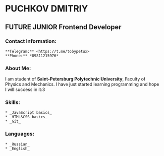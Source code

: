 # PUCHKOV DMITRIY

## FUTURE JUNIOR Frontend Developer

### Contact information:
    **Telegram:** <https://t.me/tobypetux>
    **Phone:** *89811215976*

### About Me:
I am student of **Saint-Petersburg Polytechnic University**, Faculty of Physics and Mechanics. I have just started learning programming and hope I will success in it:3

### Skills:
    * _JavaScript basics_
    * _HTML&CSS basics_
    * _Git_

### Languages:
    * _Russian_
    * _English_ 
